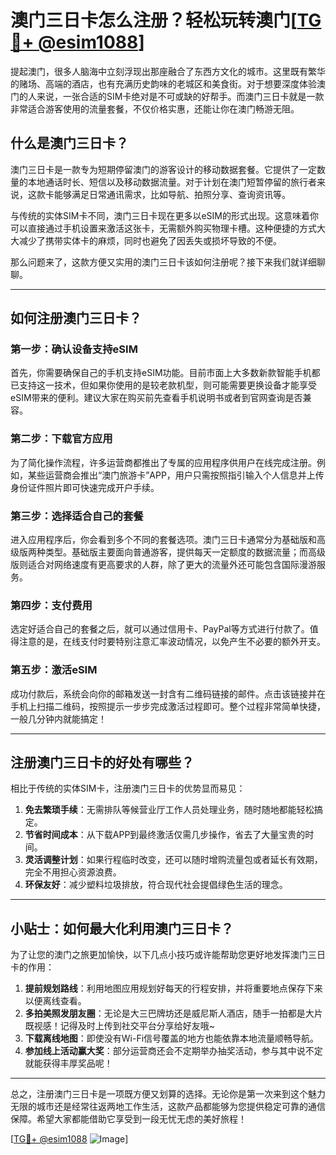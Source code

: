 # 澳门三日卡怎么注册？轻松玩转澳门[[TG💪+ @esim1088](https://t.me/s/esim1088)]

提起澳门，很多人脑海中立刻浮现出那座融合了东西方文化的城市。这里既有繁华的赌场、高端的酒店，也有充满历史韵味的老城区和美食街。对于想要深度体验澳门的人来说，一张合适的SIM卡绝对是不可或缺的好帮手。而澳门三日卡就是一款非常适合游客使用的流量套餐，不仅价格实惠，还能让你在澳门畅游无阻。

## 什么是澳门三日卡？

澳门三日卡是一款专为短期停留澳门的游客设计的移动数据套餐。它提供了一定数量的本地通话时长、短信以及移动数据流量。对于计划在澳门短暂停留的旅行者来说，这款卡能够满足日常通讯需求，比如导航、拍照分享、查询资讯等。

与传统的实体SIM卡不同，澳门三日卡现在更多以eSIM的形式出现。这意味着你可以直接通过手机设置来激活这张卡，无需额外购买物理卡槽。这种便捷的方式大大减少了携带实体卡的麻烦，同时也避免了因丢失或损坏导致的不便。

那么问题来了，这款方便又实用的澳门三日卡该如何注册呢？接下来我们就详细聊聊。

---

## 如何注册澳门三日卡？

### 第一步：确认设备支持eSIM

首先，你需要确保自己的手机支持eSIM功能。目前市面上大多数新款智能手机都已支持这一技术，但如果你使用的是较老款机型，则可能需要更换设备才能享受eSIM带来的便利。建议大家在购买前先查看手机说明书或者到官网查询是否兼容。

### 第二步：下载官方应用

为了简化操作流程，许多运营商都推出了专属的应用程序供用户在线完成注册。例如，某些运营商会推出“澳门旅游卡”APP，用户只需按照指引输入个人信息并上传身份证件照片即可快速完成开户手续。

### 第三步：选择适合自己的套餐

进入应用程序后，你会看到多个不同的套餐选项。澳门三日卡通常分为基础版和高级版两种类型。基础版主要面向普通游客，提供每天一定额度的数据流量；而高级版则适合对网络速度有更高要求的人群，除了更大的流量外还可能包含国际漫游服务。

### 第四步：支付费用

选定好适合自己的套餐之后，就可以通过信用卡、PayPal等方式进行付款了。值得注意的是，在线支付时要特别注意汇率波动情况，以免产生不必要的额外开支。

### 第五步：激活eSIM

成功付款后，系统会向你的邮箱发送一封含有二维码链接的邮件。点击该链接并在手机上扫描二维码，按照提示一步步完成激活过程即可。整个过程非常简单快捷，一般几分钟内就能搞定！

---

## 注册澳门三日卡的好处有哪些？

相比于传统的实体SIM卡，注册澳门三日卡的优势显而易见：

1. **免去繁琐手续**：无需排队等候营业厅工作人员处理业务，随时随地都能轻松搞定。
2. **节省时间成本**：从下载APP到最终激活仅需几步操作，省去了大量宝贵的时间。
3. **灵活调整计划**：如果行程临时改变，还可以随时增购流量包或者延长有效期，完全不用担心资源浪费。
4. **环保友好**：减少塑料垃圾排放，符合现代社会提倡绿色生活的理念。

---

## 小贴士：如何最大化利用澳门三日卡？

为了让您的澳门之旅更加愉快，以下几点小技巧或许能帮助您更好地发挥澳门三日卡的作用：

1. **提前规划路线**：利用地图应用规划好每天的行程安排，并将重要地点保存下来以便离线查看。
2. **多拍美照发朋友圈**：无论是大三巴牌坊还是威尼斯人酒店，随手一拍都是大片既视感！记得及时上传到社交平台分享给好友哦~
3. **下载离线地图**：即使没有Wi-Fi信号覆盖的地方也能依靠本地流量顺畅导航。
4. **参加线上活动赢大奖**：部分运营商还会不定期举办抽奖活动，参与其中说不定就能获得丰厚奖品呢！

---

总之，注册澳门三日卡是一项既方便又划算的选择。无论你是第一次来到这个魅力无限的城市还是经常往返两地工作生活，这款产品都能够为您提供稳定可靠的通信保障。希望大家都能借助它享受到一段无忧无虑的美好旅程！

[[TG💪+ @esim1088](https://t.me/s/esim1088) ![Image](https://i.postimg.cc/4NQfJmqS/Snipaste-2025-05-13-00-14-12.png)]